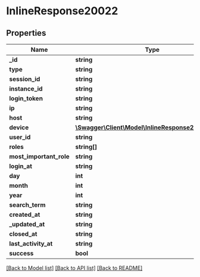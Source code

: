 # InlineResponse20022

## Properties
Name | Type | Description | Notes
------------ | ------------- | ------------- | -------------
**_id** | **string** |  | [optional] 
**type** | **string** |  | [optional] 
**session_id** | **string** |  | [optional] 
**instance_id** | **string** |  | [optional] 
**login_token** | **string** |  | [optional] 
**ip** | **string** |  | [optional] 
**host** | **string** |  | [optional] 
**device** | [**\Swagger\Client\Model\InlineResponse20020Device**](InlineResponse20020Device.md) |  | [optional] 
**user_id** | **string** |  | [optional] 
**roles** | **string[]** |  | [optional] 
**most_important_role** | **string** |  | [optional] 
**login_at** | **string** |  | [optional] 
**day** | **int** |  | [optional] 
**month** | **int** |  | [optional] 
**year** | **int** |  | [optional] 
**search_term** | **string** |  | [optional] 
**created_at** | **string** |  | [optional] 
**_updated_at** | **string** |  | [optional] 
**closed_at** | **string** |  | [optional] 
**last_activity_at** | **string** |  | [optional] 
**success** | **bool** |  | [optional] 

[[Back to Model list]](../../README.md#documentation-for-models) [[Back to API list]](../../README.md#documentation-for-api-endpoints) [[Back to README]](../../README.md)

